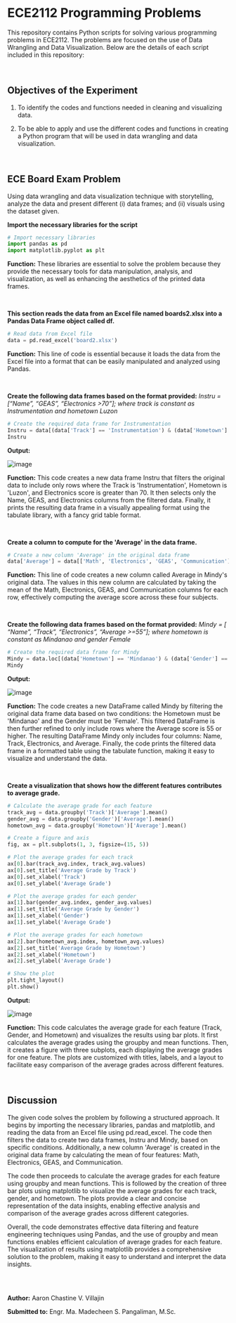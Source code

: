 # ECE2112 Programming Problems

This repository contains Python scripts for solving various programming problems in ECE2112. The problems are focused on the use of Data Wrangling and Data Visualization. Below are the details of each script included in this repository:

<br/> 

## Objectives of the Experiment 

  1. To identify the codes and functions needed in cleaning and visualizing data.
  
  2. To be able to apply and use the different codes and functions in creating a Python program that will be used in data wrangling and data visualization.

<br/> 

## ECE Board Exam Problem

Using data wrangling and data visualization technique with storytelling, analyze the data and present different (i) data frames; and (ii) visuals using the dataset given.


**Import the necessary libraries for the script**

```python
# Import necessary libraries
import pandas as pd
import matplotlib.pyplot as plt
```

**Function:** These libraries are essential to solve the problem because they provide the necessary tools for data manipulation, analysis, and visualization, as well as enhancing the aesthetics of the printed data frames.

<br/> 

**This section reads the data from an Excel file named boards2.xlsx into a Pandas Data Frame object called df.**

```python
# Read data from Excel file
data = pd.read_excel('board2.xlsx')
```

**Function:** This line of code is essential because it loads the data from the Excel file into a format that can be easily manipulated and analyzed using Pandas.

<br/> 

**Create the following data frames based on the format provided:** *Instru = [“Name”, “GEAS”, “Electronics >70”]; where track is constant as Instrumentation and hometown Luzon*

```python
# Create the required data frame for Instrumentation
Instru = data[(data['Track'] == 'Instrumentation') & (data['Hometown'] == 'Luzon') & (data['Electronics'] > 70)][['Name', 'GEAS', 'Electronics']]
Instru
```

**Output:**

![image](https://github.com/user-attachments/assets/8a0d0c96-7b1e-4881-a6a0-802407c9af86)

**Function:** This code creates a new data frame Instru that filters the original data to include only rows where the Track is 'Instrumentation', Hometown is 'Luzon', and Electronics score is greater than 70. It then selects only the Name, GEAS, and Electronics columns from the filtered data. Finally, it prints the resulting data frame in a visually appealing format using the tabulate library, with a fancy grid table format.

<br/> 

**Create a column to compute for the 'Average' in the data frame.**

```python
# Create a new column 'Average' in the original data frame
data['Average'] = data[['Math', 'Electronics', 'GEAS', 'Communication']].mean(axis=1)
```

**Function:** This line of code creates a new column called Average in Mindy's original data. The values in this new column are calculated by taking the mean of the Math, Electronics, GEAS, and Communication columns for each row, effectively computing the average score across these four subjects.

<br/> 

**Create the following data frames based on the format provided:** *Mindy = [ “Name”, “Track”, “Electronics”, “Average >=55”]; where hometown is constant as Mindanao and gender Female*

```python
# Create the required data frame for Mindy
Mindy = data.loc[(data['Hometown'] == 'Mindanao') & (data['Gender'] == 'Female') & (data['Average'] >= 55), ['Name', 'Track', 'Electronics', 'Average']]
Mindy
```

**Output:**

![image](https://github.com/user-attachments/assets/63ce6af9-ce3a-454d-92bf-1f0204ecb16d)

**Function:** The code creates a new DataFrame called Mindy by filtering the original data frame data based on two conditions: the Hometown must be 'Mindanao' and the Gender must be 'Female'. This filtered DataFrame is then further refined to only include rows where the Average score is 55 or higher. The resulting DataFrame Mindy only includes four columns: Name, Track, Electronics, and Average. Finally, the code prints the filtered data frame in a formatted table using the tabulate function, making it easy to visualize and understand the data.

<br/> 

**Create a visualization that shows how the different features contributes to average grade.**

```python
# Calculate the average grade for each feature
track_avg = data.groupby('Track')['Average'].mean()
gender_avg = data.groupby('Gender')['Average'].mean()
hometown_avg = data.groupby('Hometown')['Average'].mean()

# Create a figure and axis
fig, ax = plt.subplots(1, 3, figsize=(15, 5))

# Plot the average grades for each track
ax[0].bar(track_avg.index, track_avg.values)
ax[0].set_title('Average Grade by Track')
ax[0].set_xlabel('Track')
ax[0].set_ylabel('Average Grade')

# Plot the average grades for each gender
ax[1].bar(gender_avg.index, gender_avg.values)
ax[1].set_title('Average Grade by Gender')
ax[1].set_xlabel('Gender')
ax[1].set_ylabel('Average Grade')

# Plot the average grades for each hometown
ax[2].bar(hometown_avg.index, hometown_avg.values)
ax[2].set_title('Average Grade by Hometown')
ax[2].set_xlabel('Hometown')
ax[2].set_ylabel('Average Grade')

# Show the plot
plt.tight_layout()
plt.show()
```

**Output:**

![image](https://github.com/user-attachments/assets/29100826-44d5-42f5-823a-683889595537)

**Function:** This code calculates the average grade for each feature (Track, Gender, and Hometown) and visualizes the results using bar plots. It first calculates the average grades using the groupby and mean functions. Then, it creates a figure with three subplots, each displaying the average grades for one feature. The plots are customized with titles, labels, and a layout to facilitate easy comparison of the average grades across different features.

<br/>

## Discussion 

The given code solves the problem by following a structured approach. It begins by importing the necessary libraries, pandas and matplotlib, and reading the data from an Excel file using pd.read_excel. The code then filters the data to create two data frames, Instru and Mindy, based on specific conditions. Additionally, a new column 'Average' is created in the original data frame by calculating the mean of four features: Math, Electronics, GEAS, and Communication.


The code then proceeds to calculate the average grades for each feature using groupby and mean functions. This is followed by the creation of three bar plots using matplotlib to visualize the average grades for each track, gender, and hometown. The plots provide a clear and concise representation of the data insights, enabling effective analysis and comparison of the average grades across different categories.


Overall, the code demonstrates effective data filtering and feature engineering techniques using Pandas, and the use of groupby and mean functions enables efficient calculation of average grades for each feature. The visualization of results using matplotlib provides a comprehensive solution to the problem, making it easy to understand and interpret the data insights.

<br/>

##

**Author:** Aaron Chastine V. Villajin

**Submitted to:** Engr. Ma. Madecheen S. Pangaliman, M.Sc.
